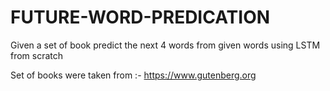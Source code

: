 # FUTURE-WORD-PREDICATION

Given a set of book predict the next 4 words from given words using LSTM from scratch

Set of books were taken from :- https://www.gutenberg.org
